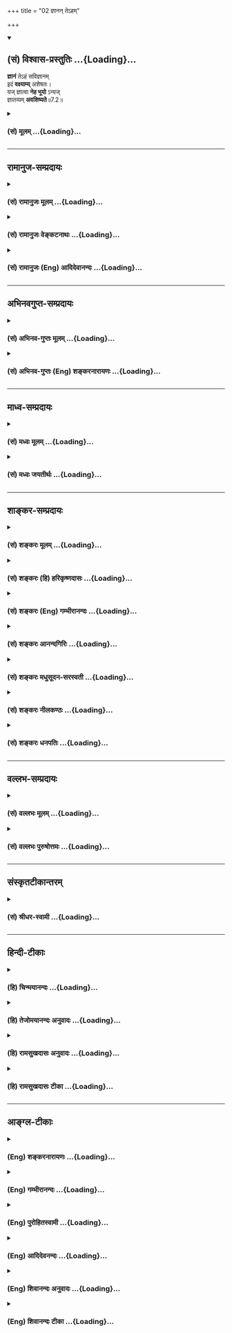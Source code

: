 +++
title = "02 ज्ञानन् तेऽहम्"

+++
<div class="js_include" newlevelforh1="2" title="(सं) विश्वास-प्रस्तुतिः" unfilled url="/purANam_vaiShNavam/mahAbhAratam/06-bhIShma-parva/03-bhagavad-gItA-parva/saMskRtam/vishvAsa-prastutiH/07_jnAna-vijnAna-yogaH/02_jnAnan_te-ham.md">
<details open><summary><h2>(सं) विश्वास-प्रस्तुतिः ...{Loading}...</h2></summary>

**ज्ञानं** तेऽहं सविज्ञानम्  
इदं **वक्ष्याम्य्** अशेषतः।  
यज् ज्ञात्वा **नेह भूयो** ऽन्यज्  
ज्ञातव्यम् **अवशिष्यते**॥7.2॥
</details>
</div>
<div class="js_include collapsed" newlevelforh1="3" title="(सं) मूलम्" unfilled url="/purANam_vaiShNavam/mahAbhAratam/06-bhIShma-parva/03-bhagavad-gItA-parva/saMskRtam/mUlam/07_jnAna-vijnAna-yogaH/02_jnAnan_te-ham.md">
<details><summary><h3>(सं) मूलम् ...{Loading}...</h3></summary>

ज्ञानं तेऽहं सविज्ञानमिदं वक्ष्याम्यशेषतः।  
यज्ज्ञात्वा नेह भूयोऽन्यज्ज्ञातव्यमवशिष्यते।।7.2।।
</details>
</div>


_________________
## रामानुज-सम्प्रदायः
<div class="js_include collapsed" newlevelforh1="3" title="(सं) रामानुजः मूलम्" unfilled url="/purANam_vaiShNavam/mahAbhAratam/06-bhIShma-parva/03-bhagavad-gItA-parva/saMskRtam/rAmAnujaH/mUlam/07_jnAna-vijnAna-yogaH/02_jnAnan_te-ham.md">
<details><summary><h3>(सं) रामानुजः मूलम् ...{Loading}...</h3></summary>

।।7.2।।**अहं ते** मद्विषयम् **इदं ज्ञानं** विज्ञानेन सह **अशेषतो
वक्ष्यामि।** **विज्ञानं** हि विविक्ताकारविषयं ज्ञानम् यथा अहं
मद्व्यतिरिक्तात् समस्तचिदचिद्वस्तुजातात् निखिलहेयप्रत्यनीकतया
अनवधिकातिशयासख्येकल्याणगुणगणानन्तमहाविभूतितया च विविक्त तेन
विविक्तविषयज्ञानेन सह मत्स्वरूपविषयज्ञानं वक्ष्यामि। किं बहुना यद्
ज्ञानं ज्ञात्वा मयि पुनः अन्यद् ज्ञातव्यं न अवशिष्यते। वक्ष्यमाणस्य
ज्ञानस्य दुष्प्रापताम् आह

</details>
</div>
<div class="js_include collapsed" newlevelforh1="3" title="(सं) रामानुजः वेङ्कटनाथः" unfilled url="/purANam_vaiShNavam/mahAbhAratam/06-bhIShma-parva/03-bhagavad-gItA-parva/saMskRtam/rAmAnujaH/venkaTanAthaH/07_jnAna-vijnAna-yogaH/02_jnAnan_te-ham.md">
<details><summary><h3>(सं) रामानुजः वेङ्कटनाथः ...{Loading}...</h3></summary>

ां.उ.7.26।2 इत्यादिसिद्धम् सा च ध्रुवा स्मृतिः
सर्वग्रन्थिविप्रमोक्षहेतुतया विहिता दर्शनं च तद्धेतुतया विहितम् न
चेदमुपायद्वयं गुरुलघुतारतम्यात् फलस्य चाविशिष्टत्वाल्लघौ सति नियमेन
गुरोरपरिग्रहेणानुपायत्वप्रसङ्गात् न च द्वारद्वारिभावः एकस्मिन्वाक्ये
विशिष्टैकविधिसम्भवे पृथग्विधेः परिग्रहायोगात् न च दर्शने
स्मृतिशब्देनोपचारे कश्चिद्गुणः अतो ध्रुवा स्मृतिरेव दर्शनशब्देन विशेषिता
स्मृतेश्च दर्शनसमानत्वं नाम विशदतमतया दर्शनसमानाकारत्वमेव। भवति च
स्मृतेर्भावनाप्रकर्षाद्दर्शनसमानाकारता भीरुकामुकादिषु। यथावृक्षे वृक्षे
च पश्यामि चीरकृष्णाजिनाम्बरम्। गृहीतधनुषं रामं पाशहस्तमिवान्तकम्
वा.रा.3।14।15 इत्यादि। तथालीनेव प्रतिबिम्बितेव मा.मा.अं.5 इत्यादि। एवं च
स्मृतिदर्शनशब्दयोरैकार्थ्ये सिद्धे द्रष्टव्यः ৷৷. निदिध्यासितव्यः
इत्यनयोरेकवाक्यस्थयोरपि सामान्यविशेषरूपेणैकार्थ्यमेवेति।  
  
अथ द्वितीयां प्रतिज्ञामुपपादयितुमाह पुनश्चेति। एतदुक्तं भवतिनायमात्मा
इत्यादिना केवलश्रवणमनननिदिध्यासननिषेधः अत्यन्तनिषेधे
त्वनेकप्रमाणविरोधात्। यमेवैषः इत्यादिनापि वरणीयत्वहेतुभूतस्वक्रियासाध्यो
गुणविशेषो विधीयते ईश्वरस्वाच्छन्द्यमात्राभिधाने
वैषम्यनैर्घृण्यादिदोषप्रसङ्गाच्छास्त्रानर्थक्याच्च। तथा
सिद्धगुणाभिधानेऽपि शास्त्रानर्थक्यमेव विधेयान्तराभावात्। स च
वरणीयताहेतुः साध्यो गुणो भक्तिरेव। प्रियतम एव हि वरणीयो भवति।
परमात्मविषयप्रीतिमानेव च परमात्मना वरणीयः। प्रियो हि ज्ञानिनोऽत्यर्थमहं स
च मम प्रियः 7।17 इति स्ववचनादिभिस्तथावगतेः इति। तस्याश्च प्रीतेः स्वयमपि
स्वावृतमत्वमुपायान्तरेष्वदृष्टपूर्वं दर्शयतिस्मर्यमाणेत्यादिना। तेषु
तेष्वच्युता भक्तिरच्युताऽस्तु सदा त्वयि वि.पु.1।20।18 इत्यारभ्यया
प्रीतिरविवेकानाम् वि.पु.1।20।19क्व नाकपृष्ठगमनं पुनरावृत्तिलक्षणम्। क्व
जपो वासुदेवेति मुक्तिबीजमनुत्तमम् वि.पु.2।6।44 इत्यादिभिर्भगवद्भक्ते
स्वादुतमत्वं सिद्धम्। स्मृतिः सन्तन्यते यत्रेति वा स्मृतेः सन्तानो
यत्रेति वा स्मृतिसन्तानशब्देन प्रकृतं वेदनं विशेष्यते इति
नपुंसकत्वोपपत्तिः। पुल्ँ लिङ्गतया वा पठितव्यम्। अस्त्वेवं तथापि
भक्तेर्मोक्षोपायत्वं कथमित्यत्राह तदेव हीति। महनीयविषये प्रीतिरेव हि
भक्तिरिति भावः। तत्र प्रमाणमाह स्नेहेति। महनीयविषये
स्नेहपूर्वमनुध्यानमिति भाव्यम् अन्यथा स्नेहपूर्वस्वप्रियतमानुध्यानस्यापि
भक्तित्वप्रसङ्गात्। एवं भक्तिरूपत्वानभ्युपगमे श्रुतिस्मृत्योः
परस्परविरोधः।  
  
अभ्युपगमे तदुपबृंहणीयत्वोपबृंहणत्वाभ्यां परस्परानुकूल्यमित्यभिप्रायेणाह
अत इति। वेदनशब्दनिर्दिष्टस्य मुक्त्युपायस्य भक्तिरूपत्वादित्यर्थः।
परमपुरुषव्यतिरिक्तोपायनिषेधमुखेन तज्ज्ञानव्यतिरिक्तोपायनिषेधः श्रुतौ
सिद्धः। तद्भक्तिव्यतिरिक्तोपायनिषेधः स्मृतौ।
तदेतद्भक्तिवेदनशब्दयोरैकार्थ्ये हि घटते। अन्यथा तु मिथो व्याघात इति। एवं
प्रतिज्ञाद्वयं कण्ठोक्त्योपपादितम् अन्यत्प्रतिज्ञाद्वयं त्वर्थतः
स्थापितम्। तथा हि वेदनव्यतिरिक्तनिषेधात्समुच्चयपक्षो निरस्तः।
कर्मापेक्षणं त्वङ्गतयेति तत्तद्वाक्यार्थनिरूपणेन सिद्धं भवति।
श्वेताश्वतरपुरुषसूक्तवाक्यविषययोरेकविषयतयोपादानात्सर्वशाखागतपुरुषसूक्तवाक्यैकार्थ्यं
सर्वोपनिषदां दर्शितम्। तत्रच महान् प्रभुर्वै पुरुषः सत्त्वस्यैष
प्रवर्तकः श्वे.उ.3।12 इत्यादिबलात्पुरुषविषयत्वमेव व्यक्तम्।
शिवादिशब्दास्तु शुद्धिगुणयोगादिना परमपुरुष एव मुख्याः।
अथर्वशिरःप्रतर्दनविद्यादिष्वपि रुद्रेन्द्राद्यन्तर्यामिपरमपुरुषोपासनमेव
विधेयमिति स्थापितं शारीरके। तत्रेति मध्यमषट्क इत्यर्थः। उपास्यभूतेत्यनेन
प्रकृतसङ्गतिः सूचिता। उपास्यभूतः परमपुरुषो हि षष्ठाध्यायान्तिमश्लोकेमाम्
6।47 इति प्रसक्तः। एतेनस्वयाथात्म्यं प्रकृत्यास्य तिरोधिः शरणागतिः।
भक्तभेदः प्रबुद्धस्य श्रैष्ठ्यं सप्तम उच्यते गी.सं.11 इति
सङ्ग्रहश्लोकोऽपि व्याख्यातः।।  
  
अथ भजनीयतयामाम् 6।47 इति प्रस्तुतं स्वात्मानं भजननिर्वृत्तये
यथावस्थितमुपदिशामीति भगवानुवाचमय्यासक्तमना इति। आसक्तः
इत्यत्रोपासनार्थमाभिमुख्यमुपसर्गविवक्षितमित्याह आभिमुख्येनेति। तदेव
सहेतुकं प्रपञ्चयति मत्प्रियत्वेत्यादिना। अहं प्रियः प्रीतिविषयो यस्य स
मत्प्रियस्तस्य भावस्तत्त्वम्। यद्वा मम प्रियत्वातिरेकेण
मत्प्रियत्वातिरेकेणेत्यर्थः। मद्विभूतिशब्देनात्र
भगवदसाधारणपरिजनपरिबर्हभूषणादीनिगृह्यन्ते नतु विभूतिमात्रम् कदाचिदपि
तद्विश्लेषायोगात्। यद्वा विभूतित्वेनाननुभवो विभूत्या विश्लेषः।
स्वरूपादिभिरपि हि विश्लेषो यथाभिलषितानुभवाभाव एव। विशीर्यमाणस्वरूपतयेति
कार्याक्षमत्वलक्षणशैथिल्येनेत्यर्थः। तेन चाप मनो विशेष्यते।
पौनरुक्त्यप्रसङ्गं परिहर्तुंस्वयं चेत्युक्तम्। मदाश्रयः इत्यत्रअब्भक्षः
इत्यादाविवावधारणं विवक्षितमिति दर्शयतिमदेकाधार इति मदनुभवैकधारक
इत्यर्थः। योगोपकारकं भजनीयविषयतत्त्वज्ञानमिहोच्यते न तु योगस्य
साक्षादनुष्ठानमित्यभिप्रायेणयुञ्जन् इति शत्रभिप्रेतमाहयोक्तुं प्रवृत्त
इति। प्रारब्धापरिसमाप्तिरूपवर्तमाने प्रारम्भोऽत्र विवक्षित इति भावः।
योगात्पूर्वमेव तत्त्वतो ज्ञातव्यत्वार्थंयोगविषयभूतमित्युक्तम्। असंशयं
समग्रम् इत्युभयं क्रियाविशेषणम्। समग्रशब्दो निस्संशयत्वाय
सर्वप्रकारविशिष्टत्वपर इति दर्शयितुंसकलपदम् विशेषदर्शनेन हि
संशयनिवृत्तिः। तच्छृणु इति प्रतिनिर्देशवशादुत्तरश्लोकालोचनया
उक्तिश्रवणयोरेकविषयत्वसिद्धेश्चात्रयथा इतिशब्दो ज्ञानपर इत्यभिप्रायेणयेन
ज्ञानेनोक्तेन ज्ञास्यसीत्युक्तम्। उक्तेन
वक्ष्यमाणवाक्यप्रतिपाद्येनेत्यर्थः।
श्रूयमाणविषयस्यादृष्टचरत्वाच्छ्रोतुरवधानकरणं प्रथमश्लोकप्रयोजनमिति
दर्शयति अवहितमना इति।।।7.2।। तच्छृणु इत्युक्तमर्थं पुनः
सावधानत्वातिशयसम्पादनायाहमपि सर्वज्ञः सर्वशक्तिर्वक्ष्यामीति वदन्असंशयं
समग्रं माम् 7।1 इत्युक्तमर्थं किञ्चिद्विशदयति ज्ञानं तेऽहम् इति श्लोकेन।
ज्ञानविज्ञानशब्दयोः पौनरुक्त्यव्युदासाय उपसर्गसिद्धं विशेषं दर्शयति
विज्ञानं विविक्ताकारविषयं ज्ञानमिति। अत्र ज्ञानविज्ञानशब्दाभ्यां
तज्जनकवाक्यलक्षणा। श्रोतव्यत्ववक्तव्यत्वे वा तज्जनकवाक्यद्वारा
तत्रोपचरिते। ज्ञानं ज्ञात्वेति ओदनपाकं पचतीतिवत्। एतेन विज्ञानशब्दस्यात्र
निदिध्यासनविषयत्वं परोक्तं प्रत्युक्तम्। अर्थस्थितिपरिज्ञानं
ह्यत्रयज्ज्ञात्वा इत्यादिनाऽपि व्यज्यते। अतः
स्वरूपनिरूपकनिरूपितस्वरूपविशेषकधर्मविषयतया
ज्ञानविज्ञानशब्दयोरपुनरुक्तिः। उभयलिङ्गतयोभयविभूतिविशिष्टतया च
वक्ष्यमाणं विविक्तत्वं दर्शयति यथाऽहमिति।
अनवधिकातिशयासङ्ख्येयकल्याणगुणगणश्चानन्तमहाविभूतिश्चेति
पृथग्बहुव्रीहिभ्याञ्ज्ञानं तु विज्ञानगुणोपपन्नं कर्माशुभं पश्यति
वर्जनीयम् इत्यत्रापि विज्ञानशब्देनैतदेव विवक्षितम् अतिशयित
विषयज्ञानस्यान्यानादरहेतुत्वात्। अशेषतः इत्येतस्यैव विवरणे
ज्ञानप्रशंसारूपं चोत्तरार्धं व्याख्याति किं बहुनेति। इह भूयः
इत्यस्यार्थोमयि पुनरिति।
अवश्यज्ञातव्यसमस्ताकारविशिष्टमिहोपदिशामीत्युक्तं भवति।  
  

</details>
</div>
<div class="js_include collapsed" newlevelforh1="3" title="(सं) रामानुजः (Eng) आदिदेवानन्दः" unfilled url="/purANam_vaiShNavam/mahAbhAratam/06-bhIShma-parva/03-bhagavad-gItA-parva/saMskRtam/rAmAnujaH/english/AdidevAnandaH/07_jnAna-vijnAna-yogaH/02_jnAnan_te-ham.md">
<details><summary><h3>(सं) रामानुजः (Eng) आदिदेवानन्दः ...{Loading}...</h3></summary>

7.2 I will declare to you in full this knowledge having Me for its object, along with Vijnana or distinguishing knowledge. Vijnana is that knowledge of God in which His nature is distinguished form all things. I am distinguished from all things, animate and inanimate, as the only Being opposed to all that is evil and endowed with infinitely great manifestation of countless multiples of attributes of all kinds which are auspicious, unsurpassed and without limit. I will declare to you that knowledge which has My essence as its object. Why say much; I shall declare to you that knowledge knowing which nothing else remains to be known again in relation to Myself. Sri Krsna declares that this knowledge, which will now be taught, is difficult to attain:

</details>
</div>


_________________
## अभिनवगुप्त-सम्प्रदायः
<div class="js_include collapsed" newlevelforh1="3" title="(सं) अभिनव-गुप्तः मूलम्" unfilled url="/purANam_vaiShNavam/mahAbhAratam/06-bhIShma-parva/03-bhagavad-gItA-parva/saMskRtam/abhinava-guptaH/mUlam/07_jnAna-vijnAna-yogaH/02_jnAnan_te-ham.md">
<details><summary><h3>(सं) अभिनव-गुप्तः मूलम् ...{Loading}...</h3></summary>

।।7.1 7.2।। मय्यासक्तेति ज्ञानमिति। ज्ञानविज्ञाने ज्ञानक्रिये एव। ततो न
किञ्चिदवशिष्यते सर्वस्य ज्ञेयजातस्य ज्ञानक्रियानिष्ठत्वात्।

</details>
</div>
<div class="js_include collapsed" newlevelforh1="3" title="(सं) अभिनव-गुप्तः (Eng) शङ्करनारायणः" unfilled url="/purANam_vaiShNavam/mahAbhAratam/06-bhIShma-parva/03-bhagavad-gItA-parva/saMskRtam/abhinava-guptaH/english/shankaranArAyaNaH/07_jnAna-vijnAna-yogaH/02_jnAnan_te-ham.md">
<details><summary><h3>(सं) अभिनव-गुप्तः (Eng) शङ्करनारायणः ...{Loading}...</h3></summary>

7.1-2 Mayi etc. Jnanam etc. The words jnana and vijnana mean
\[respectively\] 'knowledge' and 'action'. There remains nothing apart
from these \[two\]. For, all the knowables are rooted in the knowledge
and action.

</details>
</div>


_________________
## माध्व-सम्प्रदायः
<div class="js_include collapsed" newlevelforh1="3" title="(सं) मध्वः मूलम्" unfilled url="/purANam_vaiShNavam/mahAbhAratam/06-bhIShma-parva/03-bhagavad-gItA-parva/saMskRtam/madhvaH/mUlam/07_jnAna-vijnAna-yogaH/02_jnAnan_te-ham.md">
<details><summary><h3>(सं) मध्वः मूलम् ...{Loading}...</h3></summary>

।।7.2।। इदं मद्विषयं ज्ञानम्। विज्ञानं विशेषज्ञानम्।

</details>
</div>
<div class="js_include collapsed" newlevelforh1="3" title="(सं) मध्वः जयतीर्थः" unfilled url="/purANam_vaiShNavam/mahAbhAratam/06-bhIShma-parva/03-bhagavad-gItA-parva/saMskRtam/madhvaH/jayatIrthaH/07_jnAna-vijnAna-yogaH/02_jnAnan_te-ham.md">
<details><summary><h3>(सं) मध्वः जयतीर्थः ...{Loading}...</h3></summary>

।।7.2।। ननु ज्ञानं वक्ष्यते न तूक्तं तत्कथमिदं इति परामर्श इत्यत आह
**इदमि**ति। मामिति स्वस्य प्रकृतत्वात् तत्सम्बन्धित्वेन ज्ञानमपि
प्रकृतमिति भावः। सविज्ञानं स्वानुभवसंयुक्तं (शां.भा.) इत्येतदपाकर्तुं
विज्ञानपदार्थमाह **विज्ञानमि**ति। अस्यैव वक्ष्यमाणत्वादपरस्य तदभावादिति
भावः।

</details>
</div>


_________________
## शाङ्कर-सम्प्रदायः
<div class="js_include collapsed" newlevelforh1="3" title="(सं) शङ्करः मूलम्" unfilled url="/purANam_vaiShNavam/mahAbhAratam/06-bhIShma-parva/03-bhagavad-gItA-parva/saMskRtam/shankaraH/mUlam/07_jnAna-vijnAna-yogaH/02_jnAnan_te-ham.md">
<details><summary><h3>(सं) शङ्करः मूलम् ...{Loading}...</h3></summary>

।।7.2।। **ज्ञानं ते** तुभ्यम् **अहं सविज्ञानं** विज्ञानसहितं
स्वानुभवयुक्तम् **इदं वक्ष्यामि** कथयिष्यामि **अशेषतः** कात्स्न्र्येन।
तत् ज्ञानं विवक्षितं स्तौति श्रोतुः अभिमुखीकरणाय **यत् ज्ञात्वा** यत्
ज्ञानं ज्ञात्वा न **इह भूयः** पुनः अन्यत् **ज्ञातव्यं** पुरुषार्थसाधनम्
**अवशिष्यते** नावशिष्टं भवति। इति मत्तत्त्वज्ञो यः सः सर्वज्ञो
भवतीत्यर्थः। अतो विशिष्टफलत्वात् दुर्लभं ज्ञानम्।। कथमित्युच्यते

</details>
</div>
<div class="js_include collapsed" newlevelforh1="3" title="(सं) शङ्करः (हि) हरिकृष्णदासः" unfilled url="/purANam_vaiShNavam/mahAbhAratam/06-bhIShma-parva/03-bhagavad-gItA-parva/saMskRtam/shankaraH/hindI/harikRShNadAsaH/07_jnAna-vijnAna-yogaH/02_jnAnan_te-ham.md">
<details><summary><h3>(सं) शङ्करः (हि) हरिकृष्णदासः ...{Loading}...</h3></summary>

।।7.2।। वहीं यह अपने स्वरूपका ज्ञान मैं तुझे विज्ञानके सहित अर्थात् अपने
अनुभवके सहित निःशेषतःसम्पूर्णतासे कहूँगा। श्रोताको सम्मुख अर्थात् सावधान
करनेके लिये जिसका वर्णन करना है उस ज्ञानकी स्तुति करते हैं। जिस ज्ञानको
जान लेनेपर फिर इस जगत्में पुरुषार्थका कोई साधन जानना शेष नहीं रहता
अर्थात् जो मेरे तत्त्वको जाननेवाला है वह सर्वज्ञ हो जाता है। अतः यह
ज्ञान अति उत्तम फलवाला होनेके कारण दुर्लभ है।

</details>
</div>
<div class="js_include collapsed" newlevelforh1="3" title="(सं) शङ्करः (Eng) गम्भीरानन्दः" unfilled url="/purANam_vaiShNavam/mahAbhAratam/06-bhIShma-parva/03-bhagavad-gItA-parva/saMskRtam/shankaraH/english/gambhIrAnandaH/07_jnAna-vijnAna-yogaH/02_jnAnan_te-ham.md">
<details><summary><h3>(सं) शङ्करः (Eng) गम्भीरानन्दः ...{Loading}...</h3></summary>

7.2 Aham, I; vaksyami, shall tell; te, you; asesatah, in detail, fully;
of that (Knowledge) about Myself, which is idam, this; jnanam, Knowlege;
which is savijnanam, combined with realization, associated with personal
enlightenment; yat jnatva, after experiencing which Knowledge;
avasisyate, there remains; na anyat, nothing else, anything that can be
a means to human ends; jnatavyam, to be known; bhuyah, again; iha, here.
(In this way) the Lord praises that Knowledge which is intended to be
spoken, in order ot draw the attention of the hearer. Thus, 'he who
knows Me in reality becomes omniscient.' This is the idea. Therefore
Knowledge is difficult to attain because of its superexcellent result.
How so; This is being answered:

</details>
</div>
<div class="js_include collapsed" newlevelforh1="3" title="(सं) शङ्करः आनन्दगिरिः" unfilled url="/purANam_vaiShNavam/mahAbhAratam/06-bhIShma-parva/03-bhagavad-gItA-parva/saMskRtam/shankaraH/AnandagiriH/07_jnAna-vijnAna-yogaH/02_jnAnan_te-ham.md">
<details><summary><h3>(सं) शङ्करः आनन्दगिरिः ...{Loading}...</h3></summary>

।।7.2।। ज्ञास्यसीत्युक्त्या परोक्षज्ञानशङ्कायां तन्निवृत्त्यर्थं
तदुक्तिप्रकारमेव विवृणोति **तच्चेति।** इदमपरोक्षं ज्ञानं चैतन्यम्। तस्य
सविज्ञानस्य प्रतिलम्भे किं स्यादित्याशङ्क्याह **यज्ज्ञात्वेति।** इदमा
चैतन्यस्य परोक्षत्वं व्यावर्त्यते। तदेव सविज्ञानमिति विशेषणेन स्फुटयति।
अनवशेषेण तद्वेदनफलोपन्यासेन श्रोतारं तच्छवणप्रवणं करोति
**तज्ज्ञानमिति।** एकविज्ञानेन
सर्वविज्ञानश्रुतिमाश्रित्योत्तरार्धतात्पर्यमाह **यज्ज्ञात्वेति।**
भगवत्तत्त्वज्ञानस्य विशिष्टफलत्वमुक्त्वा फलितमाह **अत इति।**

</details>
</div>
<div class="js_include collapsed" newlevelforh1="3" title="(सं) शङ्करः मधुसूदन-सरस्वती" unfilled url="/purANam_vaiShNavam/mahAbhAratam/06-bhIShma-parva/03-bhagavad-gItA-parva/saMskRtam/shankaraH/madhusUdana-sarasvatI/07_jnAna-vijnAna-yogaH/02_jnAnan_te-ham.md">
<details><summary><h3>(सं) शङ्करः मधुसूदन-सरस्वती ...{Loading}...</h3></summary>

।।7.2।। ज्ञास्यसीत्युक्ते परोक्षमेव तज्ज्ञानं स्यादिति शङ्कां
व्यावर्तयन्स्तौति श्रोतुराभिमुख्याय इदं मद्विषयं स्वतोऽपरोक्षज्ञानम्
असंभावनादिप्रतिबन्धेन फलमजनयत्परोक्षमित्युपचर्यते। असंभावानादिनिरासे तु
विचारपरिपाकान्ते तेनैव प्रमाणेन जनितं ज्ञानं प्रतिबन्धाभावात्फलं
जनयदपरोक्षमित्युच्यते। विचारपरिपाकनिष्पन्नत्वाच्च तदेव विज्ञानं तेन
विज्ञानेन सहितमिदमपरोक्षमेव ज्ञानं शास्त्रजन्यं ते तुभ्यमहं परमाप्तो
वक्ष्याम्यशेषतः साधनफलादिसहितत्वेन निरवशेषं कथयिष्यामि।
श्रौतीमेकविज्ञानेन सर्वविज्ञानप्रतिज्ञामनुसरन्नाह यज्ज्ञानं
नित्यचैतन्यरूपं ज्ञात्वा वेदान्तजन्यमनोवृत्तिविषयीकृत्येह व्यवहारभूमौ
भूयः पुनरपि अन्यत्किंचिदपि ज्ञातव्यं नावशिष्यते।
सर्वाधिष्ठानसन्मात्रज्ञानेन कल्पितानां सर्वेषां बाधे
सन्मात्रपरिशेषात्तन्मात्रज्ञानेनैव त्वं कृतार्थो भविष्यसीत्यभिप्रायः।

</details>
</div>
<div class="js_include collapsed" newlevelforh1="3" title="(सं) शङ्करः नीलकण्ठः" unfilled url="/purANam_vaiShNavam/mahAbhAratam/06-bhIShma-parva/03-bhagavad-gItA-parva/saMskRtam/shankaraH/nIlakaNThaH/07_jnAna-vijnAna-yogaH/02_jnAnan_te-ham.md">
<details><summary><h3>(सं) शङ्करः नीलकण्ठः ...{Loading}...</h3></summary>

।।7.2।। एतदेवाह **ज्ञानमिति।** ज्ञानं शुद्धप्रज्ञानघनं ब्रह्मसत्यं
ज्ञानमनन्तं ब्रह्मविज्ञानमानन्दं ब्रह्म इति श्रुतेः। ते तुभ्यमहं
वक्ष्यामि। अशेषतः साधनकलापसहितम्। किं वचनमात्रजेन परोक्षज्ञानेन शब्दस्य
स्वविषये परोक्षज्ञानजनकत्वनियमादित्याशङ्क्याह सविज्ञानमनुभवसहितम्।
दशमस्त्वमसीत्यादौ शब्दादप्यपरोक्षज्ञानोत्पत्तिदर्शनात्कस्मिन्नु भगवो
विज्ञाते सर्वमिदं विज्ञातम् इत्येकविज्ञानात्सर्वविज्ञानप्रतिज्ञां
श्रौतीमेव वर्णयति **यज्ज्ञात्वेति।** जगत्कारणाधिष्ठानस्य ज्ञानरूपस्य
ब्रह्मणो ज्ञाने संशयोच्छेदात्सर्वस्यात्ममात्रत्वेन ज्ञातव्यानवशेषो युक्त
इत्यर्थः।

</details>
</div>
<div class="js_include collapsed" newlevelforh1="3" title="(सं) शङ्करः धनपतिः" unfilled url="/purANam_vaiShNavam/mahAbhAratam/06-bhIShma-parva/03-bhagavad-gItA-parva/saMskRtam/shankaraH/dhanapatiH/07_jnAna-vijnAna-yogaH/02_jnAnan_te-ham.md">
<details><summary><h3>(सं) शङ्करः धनपतिः ...{Loading}...</h3></summary>

।।7.2।। ज्ञास्यसीत्युक्तं तत्र ज्ञां स्तौति ज्ञानमिति। अत्र भाष्ये तच्च
मद्विषयं ज्ञानं ते तुभ्यमहं सविज्ञानं विज्ञानसहितं स्वानुभवेन
संयुक्तमिदं वक्ष्यामि कथयिष्याम्यशेषतः कात्स्त्रर्येन। तज्ज्ञानं
विवक्षितं स्तोति श्रोतुरभिमुखीकरणाय। यज्ज्ञात्वा यज्ज्ञानं ज्ञात्वा नेह
भूयः पुनर्ज्ञातव्यं पुरुषार्थसाधनमवशिष्यते नावशेषो भवतीति मत्तत्त्वशो यः
स सर्वज्ञो भवतीत्यर्थ इति। अस्मिन्भाष्ये ज्ञास्यसीत्युक्त्या
परोक्षज्ञानशङ्क्यां तन्निवृत्त्यर्थं तदुक्तिप्रकारमेव विवृणोति तच्चेति।
इदमपरोक्षज्ञानं चैतन्यम्। तस्य सविज्ञानस्य प्रतिलम्मे किं
स्यादित्याशङ्क्याह यज्ज्ञातक्वेति। इदमा चैतन्यस्य परोक्षत्वं
व्यावर्त्यते तदेव सविज्ञानमिति विशेषणेन स्फुटयत इति तद्दीकाकृतः। तदेवाह
ज्ञाममति। ज्ञानं शुद्धप्रधानंशुद्धप्रज्ञानघनं ब्रह्मसत्यं ज्ञानमनन्तं
ब्रह्मविज्ञानमानन्दं ब्रह्म इति श्रुतं ते तुभ्यमहं वक्ष्यामि। अशेषतः
साधनकलापसहितं किं वचनमात्रजेन परोक्षज्ञानेन शब्दस्य स्वविषये
परोक्षज्ञानजनकत्वानियमादित्याशङ्क्याह। सविज्ञानमनुभवसहितं
दशमस्त्वमसीत्यादौ शब्दादप्यपरोक्षज्ञानोत्पत्तिदर्शनादित्यन्ये। वस्तुस्तु
तच्च मद्विषयं ज्ञानमिति भाष्याद्भाष्यकृतामयमर्थो नाभिप्रेतोः।
सविज्ञानमिति मूलान्मूलानुगुणोऽपि न भवति। त्मान्मूलतद्भाष्यानुरोधेन
ज्ञानं शास्त्रजन्यं विज्ञानमनुभव इति व्याख्येयम्। यज्ज्ञोत्वेत्यस्य
तुयज्ज्ञात्वा न पुनर्मोहमेवं यास्यसि पाण्डव इति श्लोकस्थभाष्यानुसारेण
मद्विषयं ज्ञानं शास्त्रजन्यं सविज्ञानं लब्ध्वेत्यर्थं इत्यविरोधः।
मद्विषयस्य ज्ञानस्य सकलाधिष्ठानविषयत्वात्। अन्यज्ज्ञातव्यं
नावशिष्यतेयेनाश्रुतं श्रुतं भवति इत्यादिश्रुतिरिति भावः। यत्त्विदं
मद्विषयं विज्ञानेन सहितमपरोक्षमेव ज्ञानं शास्त्रजन्यं ते तुम्यमहं
वक्ष्यामि जज्ज्ञानं नित्यचैतन्यरुपं ज्ञात्वा
वेदान्तजन्यमनोवृत्तिविषयीकृत्येति। तत्र यजज्ञानमित्याद्युपेक्ष्यं
यच्छब्दस्य प्रस्तुतपरामर्शकत्वेन सविज्ञानस्य ज्ञानस्य यदा परामृष्टस्य
चैतन्यरुपार्थकत्वायोगात्।

</details>
</div>


_________________
## वल्लभ-सम्प्रदायः
<div class="js_include collapsed" newlevelforh1="3" title="(सं) वल्लभः मूलम्" unfilled url="/purANam_vaiShNavam/mahAbhAratam/06-bhIShma-parva/03-bhagavad-gItA-parva/saMskRtam/vallabhaH/mUlam/07_jnAna-vijnAna-yogaH/02_jnAnan_te-ham.md">
<details><summary><h3>(सं) वल्लभः मूलम् ...{Loading}...</h3></summary>

।।7.2।। वक्ष्यमाणं स्तौति ज्ञानमिति। माहात्म्यविषयकं ज्ञानं विज्ञानं
विविधतया चिदचिद्रूपतया च तत्तद्विभूतिधर्मरूपतयाऽवान्तरविशेषैश्च
यथार्थज्ञानं तेन सहितं अशेषतो वक्ष्यामि। यद्याथात्म्यं ज्ञात्वा
भूयोऽन्यज्ज्ञातव्यमविशष्टं न भवति।

</details>
</div>
<div class="js_include collapsed" newlevelforh1="3" title="(सं) वल्लभः पुरुषोत्तमः" unfilled url="/purANam_vaiShNavam/mahAbhAratam/06-bhIShma-parva/03-bhagavad-gItA-parva/saMskRtam/vallabhaH/puruShottamaH/07_jnAna-vijnAna-yogaH/02_jnAnan_te-ham.md">
<details><summary><h3>(सं) वल्लभः पुरुषोत्तमः ...{Loading}...</h3></summary>

  
  
।।7.2।। ननु योगस्वरूपनिरूपणे पूर्वमपि स्वरूपज्ञानमुक्तमेव पुनरेतज्ज्ञानं
किंरूपं इत्याशङ्क्याह ज्ञानं तेऽहमिति। अहं पुरुषोत्तमः ते तव त्वदर्थं
ज्ञानं शास्त्रोक्तप्रकारेण मत्स्वरूपविषयं अशेषतः सम्पूर्णं लीलादिसहितं
वक्ष्यामि। कीदृशं तत् सविज्ञानं स्वरूपानुभवसहितम्। अनुभवस्वरूपमेवाह
इदमिति अनुभूयमानस्वस्वस्पात्मकम्। एतज्ज्ञानान्तरं पुनरन्यज्ज्ञेयं
नास्तीत्याह यदिति। यत् स्वस्वरूपानुभवसहितं स्वस्वरूपं ज्ञात्वा इह
अस्मिन् मद्भक्तिमार्गे भरतखण्डे अस्मिन्मनुष्यजन्मनि वा ज्ञातव्यं न
अवशिष्यते। एतज्ज्ञानेनैव दास्यानुभवो भवतीत्यर्थः।  
  

</details>
</div>


_________________
## संस्कृतटीकान्तरम्
<div class="js_include collapsed" newlevelforh1="3" title="(सं) श्रीधर-स्वामी" unfilled url="/purANam_vaiShNavam/mahAbhAratam/06-bhIShma-parva/03-bhagavad-gItA-parva/saMskRtam/shrIdhara-svAmI/07_jnAna-vijnAna-yogaH/02_jnAnan_te-ham.md">
<details><summary><h3>(सं) श्रीधर-स्वामी ...{Loading}...</h3></summary>

।।7.2।। वक्ष्यमाणं स्तौति **ज्ञानमिति।** ज्ञानं शास्त्रीयं
विज्ञानमनुभवस्तत्सहितम्। इदं मद्विषयम्। अशेषतः साकल्येन वक्ष्यामि।
यज्ज्ञात्वेह श्रेयोमार्गे वर्तमानस्य पुनरन्यज्ज्ञातव्यमवशिष्टं न भवति।
तेनैव कृतार्थो भवतीत्यर्थः।

</details>
</div>


_________________
## हिन्दी-टीकाः
<div class="js_include collapsed" newlevelforh1="3" title="(हि) चिन्मयानन्दः" unfilled url="/purANam_vaiShNavam/mahAbhAratam/06-bhIShma-parva/03-bhagavad-gItA-parva/hindI/chinmayAnandaH/07_jnAna-vijnAna-yogaH/02_jnAnan_te-ham.md">
<details><summary><h3>(हि) चिन्मयानन्दः ...{Loading}...</h3></summary>

।।7.2।। श्री शंकराचार्य के अनुसार शास्योक्त पदार्थों का परिज्ञान ज्ञान
है तथा शास्त्र से ज्ञात तत्त्व का यथार्थ रूप में स्वानुभव होना विज्ञान
है। जहाँ भगवान् श्रीकृष्ण अर्जुन को वचन देते हैं कि वे न केवल शास्त्रीय
सिद्धांतों का वर्णन करेंगे वरन् प्रवचनकाल में ही वे उसे आत्मानुभव के
सर्वोच्च शिखर तक पहुँचा भी देंगे। उनका यह कथन कुछ अविश्वसनीय प्रतीत हो
सकता है क्योंकि योग साधना तथा भारतीय दर्शन की अन्य शाखाओं में साधक को
लक्ष्य का ज्ञान प्राप्त करने के पश्चात् उसकी प्राप्ति के लिये विशेष
साधना करनी होती है। परन्तु वेदान्त शास्त्र इनसे भिन्न है क्योंकि इसमें
साधक को उसके नित्यसिद्ध स्वरूप का ही बोध कराया गया है न कि स्व्ायं से
भिन्न किसी वस्तु का। अत एक सुयोग्य विद्यार्थी को उपदेश ग्रहण के पश्चात्
आत्मानुभव के लिये कहीं किसी वन प्रान्त में जाने की आवश्यकता नहीं होती
है। यदि शिष्य ज्ञान के लिये आवश्यक गुणों से सम्पन्न है और गुरु के बताये
हुए तर्कों को समझने में समर्थ है तो उसे अध्ययन काल में ही आत्मानुभव हो
सकता है। यही कारण है कि वेदान्त केवल सुयोग्य विद्यार्थियों को ही पढ़ाया
जाता है। उत्तम शिष्य के लिये आत्मानुभूति तत्काल प्राप्य है। उसे कालान्तर
अथवा देशान्तर की अपेक्षा नहीं होती। यदि वेदान्त एक पूर्ण शास्त्र है और
उपदेश काल में ही आत्मानुभव सिद्ध हो सकता है तो फिर क्या कारण है कि
विश्वभर में ऐसे ज्ञानी पुरुष विरले ही होते हैं भगवान् कहते हैं

</details>
</div>
<div class="js_include collapsed" newlevelforh1="3" title="(हि) तेजोमयानन्दः अनुवादः" unfilled url="/purANam_vaiShNavam/mahAbhAratam/06-bhIShma-parva/03-bhagavad-gItA-parva/hindI/tejomayAnandaH/anuvAdaH/07_jnAna-vijnAna-yogaH/02_jnAnan_te-ham.md">
<details><summary><h3>(हि) तेजोमयानन्दः अनुवादः ...{Loading}...</h3></summary>

।।7.2।। मैं तुम्हारे लिए विज्ञान सहित इस ज्ञान को अशेष रूप से कहूँगा
जिसको जानकर यहाँ (जगत् में) फिर और कुछ जानने योग्य (ज्ञातव्य) शेष नहीं
रह जाता है।।  
  

</details>
</div>
<div class="js_include collapsed" newlevelforh1="3" title="(हि) रामसुखदासः अनुवादः" unfilled url="/purANam_vaiShNavam/mahAbhAratam/06-bhIShma-parva/03-bhagavad-gItA-parva/hindI/rAmasukhadAsaH/anuvAdaH/07_jnAna-vijnAna-yogaH/02_jnAnan_te-ham.md">
<details><summary><h3>(हि) रामसुखदासः अनुवादः ...{Loading}...</h3></summary>

।।7.2।। तेरे लिये मैं विज्ञानसहित ज्ञान सम्पूर्णतासे कहूँगा, जिसको
जाननेके बाद फिर यहाँ कुछ भी जानना बाकी नहीं रहेगा।

</details>
</div>
<div class="js_include collapsed" newlevelforh1="3" title="(हि) रामसुखदासः टीका" unfilled url="/purANam_vaiShNavam/mahAbhAratam/06-bhIShma-parva/03-bhagavad-gItA-parva/hindI/rAmasukhadAsaH/TIkA/07_jnAna-vijnAna-yogaH/02_jnAnan_te-ham.md">
<details><summary><h3>(हि) रामसुखदासः टीका ...{Loading}...</h3></summary>

।।7.2।।***व्याख्या--*'ज्ञानं तेऽहं सविज्ञानमिदं
वक्ष्याम्यशेषतः'--**भगवान् कहते हैं कि भैया अर्जुन! अब मैं विज्ञानसहित
ज्ञान कहूँगा **(टिप्पणी प₀ 392.1),** तुम्हें कहूँगा और मैं खुद कहूँगा
तथा सम्पूर्णतासे कहूँगा। ऐसे तो हरेक आदमी हरेक गुरुसे मेरे स्वरूपके
बारेमें सुनता है और उससे लाभ भी होता है; परन्तु तुम्हें मैं स्वयं कह रहा
हूँ। स्वयं कौन; जो समग्र परमात्मा है, वह मैं स्वयं! मैं स्वयं मेरे
स्वरूपका जैसा वर्णन कर सकता हूँ, वैसा दूसरे नहीं कर सकते; क्योंकि वे तो
सुनकर और अपनी बुद्धिके अनुसार विचार करके ही कहते हैं **(टिप्पणी प₀
392.2)**। उनकी बुद्धि समष्टि बुद्धिका एक छोटा-सा अंश है, वह कितना जान
सकती है !वे तो पहले अनजान होकर फिर जानकार बनते हैं, पर मैं सदा
अलुप्तज्ञान हूँ। मेरेमें अनजानपना न है, न कभी था, न होगा और न होना सम्भव
ही है। इसलिये मैं तेरे लिये उस तत्त्वका वर्णन करूँगा, जिसको जाननेके बाद
और कुछ जानना बाकी नहीं रहेगा।  
  
दसवें अध्यायके सोलहवें श्लोकमें अर्जुन कहते हैं कि आप अपनी सब-की-सब
विभूतियोंको कहनेमें समर्थ हैं--**'वक्तुमर्हस्यशेषेण दिव्या
ह्यात्मविभूतयः'** तो उसके उत्तरमें भगवान् कहते हैं कि मेरे विस्तारका
अन्त नहीं है इसलिये प्रधानतासे कहूँगा--**'प्राधान्यतः कुरुश्रेष्ठ
नास्त्यन्तो विस्तरस्य मे'**(10। 19)। फिर अन्तमें कहते हैं कि मेरी
विभूतियोंका अन्त नहीं है--**'नान्तोऽस्ति मम दिव्यानां विभूतीनां परंतप'**
(10। 40)। यहाँ (7। 2 में) भगवान् कहते हैं कि मैं विज्ञानसहित ज्ञानको
सम्पूर्णतासे कहूँगा, शेष नहीं रखूँगा--**'अशेषतः। '** इसका तात्पर्य यह
समझना चाहिये कि मैं तत्त्वसे कहूँगा। तत्त्वसे कहनेके बाद कहना, जानना कुछ
भी बाकी नहीं रहेगा। दसवें अध्यायमें विभूति और योगकी बात आयी कि भगवान्की
विभूतियोंका और योगका अन्त नहीं है। अभिप्राय है कि विभूतियोंका अर्थात्
भगवान्की जो अलग-अलग शक्तियाँ हैं, उनका और भगवान्के योगका अर्थात्
सामर्थ्य, ऐश्वर्यका अन्त नहीं आता। रामचरितमानसमें कहा है--

</details>
</div>


_________________
## आङ्ग्ल-टीकाः
<div class="js_include collapsed" newlevelforh1="3" title="(Eng) शङ्करनारायणः" unfilled url="/purANam_vaiShNavam/mahAbhAratam/06-bhIShma-parva/03-bhagavad-gItA-parva/english/shankaranArAyaNaH/07_jnAna-vijnAna-yogaH/02_jnAnan_te-ham.md">
<details><summary><h3>(Eng) शङ्करनारायणः ...{Loading}...</h3></summary>

7.2. I Shall teach you this knowledge in full together with action; for a person who has known this there remains in this world nothing else to be known.

</details>
</div>
<div class="js_include collapsed" newlevelforh1="3" title="(Eng) गम्भीरानन्दः" unfilled url="/purANam_vaiShNavam/mahAbhAratam/06-bhIShma-parva/03-bhagavad-gItA-parva/english/gambhIrAnandaH/07_jnAna-vijnAna-yogaH/02_jnAnan_te-ham.md">
<details><summary><h3>(Eng) गम्भीरानन्दः ...{Loading}...</h3></summary>

7.2 I shall tell you in detail of this Knowledge which is combined with realization, \[From the statement, 'jnasyasi, you will know', in the earlier verse, one may conclude that the Lord is speaking of indirect or theoretical knowledge. The word 'idam, this' rules out such a conclusion; and it has also been said that this Knowledge is
'savijnanam, combined with direct experienece, realization'; it is Consciousness.\] after experience which there remains nothing else here to be known again.

</details>
</div>
<div class="js_include collapsed" newlevelforh1="3" title="(Eng) पुरोहितस्वामी" unfilled url="/purANam_vaiShNavam/mahAbhAratam/06-bhIShma-parva/03-bhagavad-gItA-parva/english/purohitasvAmI/07_jnAna-vijnAna-yogaH/02_jnAnan_te-ham.md">
<details><summary><h3>(Eng) पुरोहितस्वामी ...{Loading}...</h3></summary>

7.2 I will reveal to this knowledge unto thee, and how it may be realised; which, once accomplished, there remains nothing else worth having in this life.

</details>
</div>
<div class="js_include collapsed" newlevelforh1="3" title="(Eng) आदिदेवनन्दः" unfilled url="/purANam_vaiShNavam/mahAbhAratam/06-bhIShma-parva/03-bhagavad-gItA-parva/english/AdidevanandaH/07_jnAna-vijnAna-yogaH/02_jnAnan_te-ham.md">
<details><summary><h3>(Eng) आदिदेवनन्दः ...{Loading}...</h3></summary>

7.2 I will declare to you in full, this knowledge (of God) along with the knowledge which makes it distinguished (Vijnana), knowing which nothing else remains to be known.

</details>
</div>
<div class="js_include collapsed" newlevelforh1="3" title="(Eng) शिवानन्दः अनुवादः" unfilled url="/purANam_vaiShNavam/mahAbhAratam/06-bhIShma-parva/03-bhagavad-gItA-parva/english/shivAnandaH/anuvAdaH/07_jnAna-vijnAna-yogaH/02_jnAnan_te-ham.md">
<details><summary><h3>(Eng) शिवानन्दः अनुवादः ...{Loading}...</h3></summary>

7.2 I shall declare to thee in full this knowledge combined with realisation, after knowing which nothing more here remains to be known.

</details>
</div>
<div class="js_include collapsed" newlevelforh1="3" title="(Eng) शिवानन्दः टीका" unfilled url="/purANam_vaiShNavam/mahAbhAratam/06-bhIShma-parva/03-bhagavad-gItA-parva/english/shivAnandaH/TIkA/07_jnAna-vijnAna-yogaH/02_jnAnan_te-ham.md">
<details><summary><h3>(Eng) शिवानन्दः टीका ...{Loading}...</h3></summary>

7.2 ज्ञानम् indirect knowledge of Sastras; ते to thee; अहम् I;
सविज्ञानम् combined with realisation (direct knowledge of the Atman through experience); इदम् this; वक्ष्यामि will declare; अशेषतः in full;
यत् which; ज्ञात्वा having known; न not; इह here; भूयः more; अन्यत्
anything else; ज्ञातव्यम् what ought to be known; अवशिष्यते
remains.Commentary Jnanam is Paroksha Jnanam or indirect knowledge of Brahman obtained through the study of the Upanishads. Vijnanam is Visesha Jnanam; i.e.; Aparoksha Jnanam obtained through direct Selfrealisation (intuitional wisdom).In this verse the Lord praises knowledge in order to make Arjuna follow His instruction closely with rapt attention; faith and interest. The Lord says I shall teach thee in full. You will attain to omniscience or perfect knowledge of the Self;
after knowing which nothing more remains to be known here. If anyone attains the knowledge of the Self; he will know everything. That is the reason why Saunaka; the great householder; approacehd Angirasa respectfully and asked What is that; O Lord; which being known all this becomes known (Cf.XIII.11)

</details>
</div>
